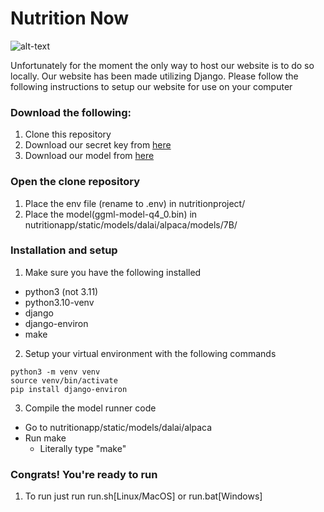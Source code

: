 # Nutrition Now

![alt-text](um)

Unfortunately for the moment the only way to host our website is to do so locally. Our website has been made utilizing Django. Please follow the following instructions to setup our website for use on your computer

### Download the following:
1. Clone this repository
2. Download our secret key from [here](https://drive.google.com/file/d/1SDcU2lSzQFbVrcB-w9xvu04spPzh3Oab/view?usp=sharing)
3. Download our model from [here](https://drive.google.com/file/d/1mYde9TVIpSo6sb2iU9VQdUuB8l4KAvZJ/view?usp=sharing)

### Open the clone repository
1. Place the env file (rename to .env) in nutritionproject/
2. Place the model(ggml-model-q4_0.bin) in nutritionapp/static/models/dalai/alpaca/models/7B/

### Installation and setup
1. Make sure you have the following installed
- python3 (not 3.11)
- python3.10-venv
- django
- django-environ
- make
2. Setup your virtual environment with the following commands
```
python3 -m venv venv
source venv/bin/activate
pip install django-environ
```
3. Compile the model runner code
- Go to nutritionapp/static/models/dalai/alpaca
- Run make
    - Literally type "make"

### Congrats! You're ready to run
1. To run just run run.sh[Linux/MacOS] or run.bat[Windows]